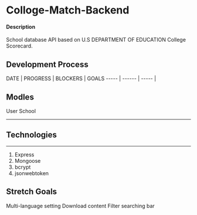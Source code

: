 # Colloge-Match-Backend

#### Description 
School database API based on U.S DEPARTMENT OF EDUCATION
College Scorecard.

## Development Process

DATE | PROGRESS | BLOCKERS | GOALS
----- | ------ | ----- |



## Modles
User
School

***

## Technologies

***

1. Express
2. Mongoose
3. bcrypt
4. jsonwebtoken

## Stretch Goals
Multi-language setting
Download content
Filter searching bar



